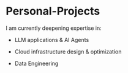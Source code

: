 # Personal-Projects

I am currently deepening expertise in:

- LLM applications & AI Agents

- Cloud infrastructure design & optimization

- Data Engineering

